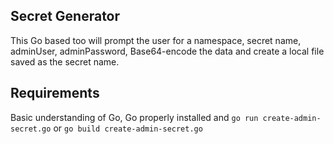 ## Secret Generator

This Go based too will prompt the user for a namespace, secret name, adminUser, adminPassword, Base64-encode the data and create a local file saved as the secret name. 

## Requirements

Basic understanding of Go, Go properly installed and `go run create-admin-secret.go` or `go build create-admin-secret.go`
